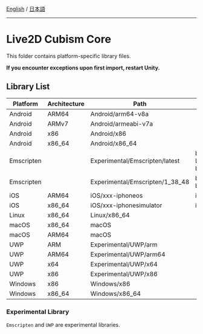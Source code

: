 [English](README.md) / [日本語](README.ja.md)

---

# Live2D Cubism Core

This folder contains platform-specific library files.

**If you encounter exceptions upon first import, restart Unity.**

## Library List

| Platform | Architecture | Path | Note |
| --- | --- | --- | --- |
| Android | ARM64 | Android/arm64-v8a |   |
| Android | ARMv7 | Android/armeabi-v7a |   |
| Android | x86 | Android/x86 |   |
| Android | x86_64 | Android/x86_64 |   |
| Emscripten |  | Experimental/Emscripten/latest | bitcode(upstream LLVM wasm backend) |
| Emscripten |  | Experimental/Emscripten/1_38_48 | bitcode(fastcomp backend) |
| iOS | ARM64 | iOS/xxx-iphoneos | iOS Devices |
| iOS | x86_64 | iOS/xxx-iphonesimulator | iOS Simulator |
| Linux | x86_64 | Linux/x86_64 |   |
| macOS | x86_64 | macOS |   |
| macOS | ARM64 | macOS |   |
| UWP | ARM | Experimental/UWP/arm |   |
| UWP | ARM64 | Experimental/UWP/arm64 |   |
| UWP | x64 | Experimental/UWP/x64 |   |
| UWP | x86 | Experimental/UWP/x86 |   |
| Windows | x86 | Windows/x86 |   |
| Windows | x86_64 | Windows/x86_64 |   |

### Experimental Library

`Emscripten` and `UWP` are experimental libraries.
